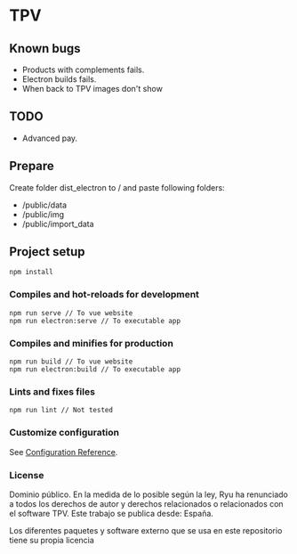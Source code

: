 # TPV

## Known bugs
* Products with complements fails.
* Electron builds fails.
* When back to TPV images don't show

## TODO
* Advanced pay.

## Prepare
Create folder dist_electron to / and paste following folders:
* /public/data
* /public/img
* /public/import_data

## Project setup
```
npm install
```

### Compiles and hot-reloads for development
```
npm run serve // To vue website
npm run electron:serve // To executable app
```

### Compiles and minifies for production
```
npm run build // To vue website
npm run electron:build // To executable app
```

### Lints and fixes files
```
npm run lint // Not tested
```

### Customize configuration
See [Configuration Reference](https://cli.vuejs.org/config/).

### License

Dominio público.
En la medida de lo posible según la ley, Ryu ha renunciado a todos los derechos de
autor y derechos relacionados o relacionados con el software TPV. Este
trabajo se publica desde: España.

Los diferentes paquetes y software externo que se usa en este repositorio tiene su propia licencia
